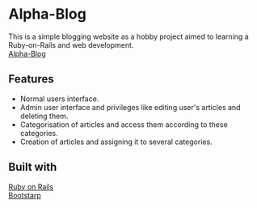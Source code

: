 # Alpha-Blog
This is a simple blogging website as a hobby project aimed to learning a Ruby-on-Rails and web development.\
[Alpha-Blog](https://alphablog-ahmed.herokuapp.com/)


## Features
* Normal users interface.
* Admin user interface and privileges like editing user's articles and deleting them.
* Categorisation of articles and access them according to these categories.
* Creation of articles and assigning it to several categories.

## Built with
[Ruby on Rails](https://rubyonrails.org/)\
[Bootstarp](https://getbootstrap.com)

